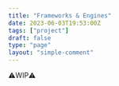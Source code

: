 ```yaml
---
title: "Frameworks & Engines"
date: 2023-06-03T19:53:00Z
tags: ["project"]
draft: false
type: "page"
layout: "simple-comment"
---
```

⚠️WIP⚠️